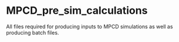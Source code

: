 # MPCD_pre_sim_calculations
 All files required for producing inputs to MPCD simulations as well as producing batch files.
